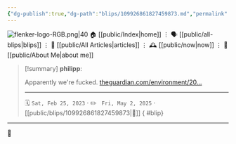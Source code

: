 ```yaml
---
{"dg-publish":true,"dg-path":"blips/109926861827459873.md","permalink":"/blips/109926861827459873/","title":"philipp on mastodon @ 2023-02-25","created":"2023-02-25T18:46:36","updated":"2025-05-02T08:50:43"}
---
```



<div class="transclusion internal-embed is-loaded"><div class="markdown-embed">




![flenker-logo-RGB.png|40](/img/user/attachments/flenker-logo-RGB.png)
🏠 [[public/Index\|home]]  ⋮ 🗣️ [[public/all-blips\|blips]] ⋮  📝 [[public/All Articles\|articles]]  ⋮ 🕰️ [[public/now\|now]] ⋮ 🪪 [[public/About Me\|about me]]


</div></div>


> [!summary] **philipp**:
>
> Apparently we're fucked. [theguardian.com/environment/20…](https://www.theguardian.com/environment/2023/feb/24/ecosystem-collapse-wildlife-losses-permian-triassic-mass-extinction-study)
> - - -
>
> 🗓️ <code>Sat, Feb 25, 2023</code>  · ✏️ <code> Fri, May 2, 2025</code>  · [[public/blips/109926861827459873\|🔗]]
{ #blip}


- - -

 👾
